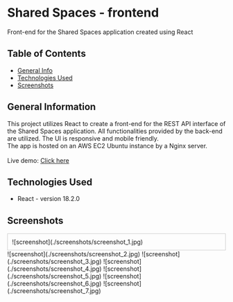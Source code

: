 # Shared Spaces - frontend
Front-end for the Shared Spaces application created using React
<br/>


## Table of Contents
* [General Info](#general-information)
* [Technologies Used](#technologies-used)
* [Screenshots](#screenshots)


## General Information
This project utilizes React to create a front-end for the REST API interface of the Shared Spaces application.
All functionalities provided by the back-end are utilized. The UI is responsive and mobile friendly.<br/>
The app is hosted on an AWS EC2 Ubuntu instance by a Nginx server.<br/><br/>
Live demo: [Click here](http://ec2-54-146-229-245.compute-1.amazonaws.com/)


## Technologies Used
- React - version 18.2.0


## Screenshots
<div style="border: 1px solid #ccc; padding: 10px;">
  ![screenshot](./screenshots/screenshot_1.jpg)
</div>
![screenshot](./screenshots/screenshot_2.jpg)
![screenshot](./screenshots/screenshot_3.jpg)
![screenshot](./screenshots/screenshot_4.jpg)
![screenshot](./screenshots/screenshot_5.jpg)
![screenshot](./screenshots/screenshot_6.jpg)
![screenshot](./screenshots/screenshot_7.jpg)


